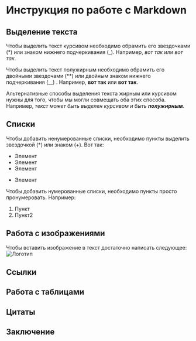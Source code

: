 # Инструкция по работе с Markdown

## Выделение текста

Чтобы выделить текст курсивом необходимо обрамить его звездочками (*) или знаком нижнего подчеркивания (_). Например, *вот так* или _вот так_.

Чтобы выделить текст полужирным необходимо обрамить его двойными звездочами (**) или двойным знаком нижнего подчеркивания (__) . Например, **вот так** или __вот так__.

Альтернативные способы выделения текста жирным или курсивом нужны для того, чтобы мы могли совмещать оба этих способа. Например, _текст может быть выделен курсивом и быть **полужирным**_.

## Списки

Чтобы добавить ненумерованные списки, необходимо пункты выделить звездочкой (*) или знаком (+). Вот так:

* Элемент
* Элемент
* Элемент
+ Элемент

Чтобы добавить нумерованные списки, необходимо пункты просто пронумеровать. Например:
1. Пункт
2. Пункт2

## Работа с изображениями

Чтобы вставить изображение в текст достаточно написать следующее:
![Логотип](markdown-icon-27.jpg)

## Ссылки

## Работа с таблицами

## Цитаты

## Заключение